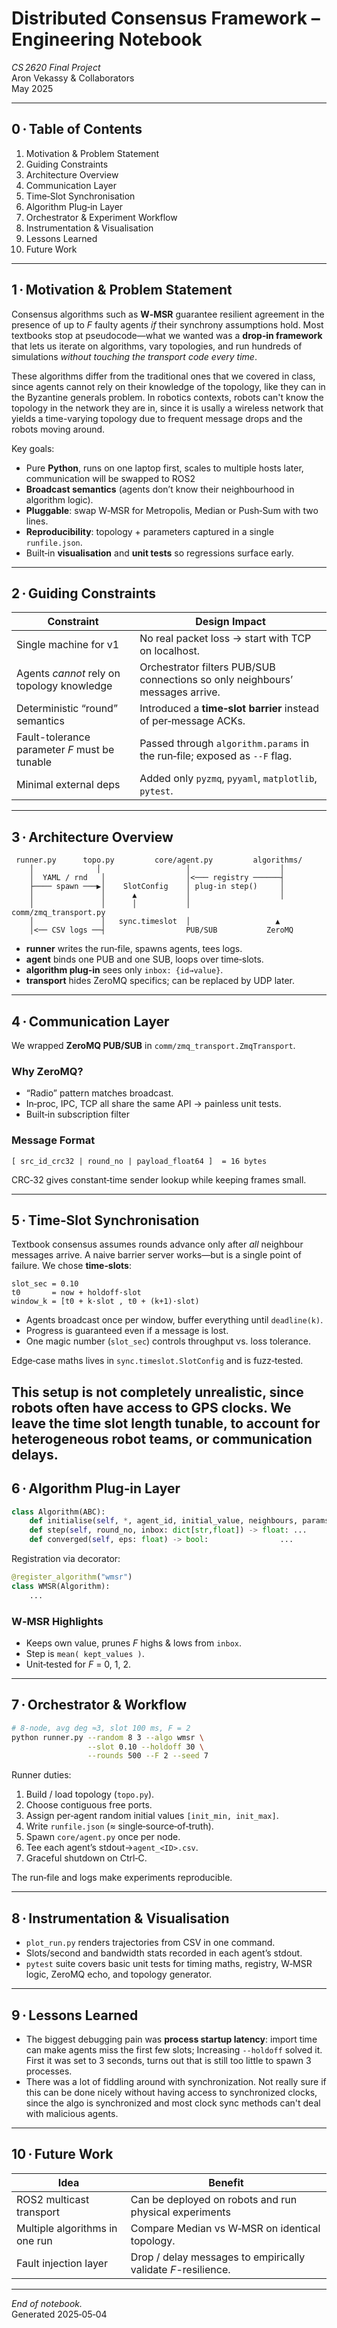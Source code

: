 # Distributed Consensus Framework – Engineering Notebook  
*CS 2620 Final Project*  
Aron Vekassy & Collaborators  
May 2025

---

## 0 · Table of Contents
1. Motivation & Problem Statement  
2. Guiding Constraints  
3. Architecture Overview  
4. Communication Layer  
5. Time‑Slot Synchronisation  
6. Algorithm Plug‑in Layer  
7. Orchestrator & Experiment Workflow  
8. Instrumentation & Visualisation  
9. Lessons Learned  
10. Future Work  

---

## 1 · Motivation & Problem Statement
Consensus algorithms such as **W‑MSR** guarantee resilient agreement in
the presence of up to _F_ faulty agents *if* their synchrony assumptions
hold.  Most textbooks stop at pseudocode—what we wanted was a **drop‑in
framework** that lets us iterate on algorithms, vary topologies, and run
hundreds of simulations *without touching the transport code every time*.

These algorithms differ from the traditional ones that we covered in class,
since agents cannot rely on their knowledge of the topology, like they can 
in the Byzantine generals problem. In robotics contexts, robots can't
know the topology in the network they are in, since it is usally a wireless
network that yields a time-varying topology due to frequent message drops and
the robots moving around.

Key goals:

* Pure **Python**, runs on one laptop first, scales to multiple hosts
  later, communication will be swapped to ROS2
* **Broadcast semantics** (agents don’t know their neighbourhood in
  algorithm logic).  
* **Pluggable**: swap W‑MSR for Metropolis, Median or Push‑Sum with two lines.  
* **Reproducibility**: topology + parameters captured in a single
  `runfile.json`.  
* Built‑in **visualisation** and **unit tests** so regressions surface
  early.

---

## 2 · Guiding Constraints
| Constraint | Design Impact |
|------------|---------------|
| Single machine for v1 | No real packet loss → start with TCP on localhost. |
| Agents *cannot* rely on topology knowledge | Orchestrator filters PUB/SUB connections so only neighbours’ messages arrive. |
| Deterministic “round” semantics | Introduced a **time‑slot barrier** instead of per‑message ACKs. |
| Fault-tolerance parameter _F_ must be tunable | Passed through `algorithm.params` in the run‑file; exposed as `--F` flag. |
| Minimal external deps | Added only `pyzmq`, `pyyaml`, `matplotlib`, `pytest`. |

---

## 3 · Architecture Overview
```
 runner.py      topo.py         core/agent.py         algorithms/
    │              │                   │                    │
    │  YAML / rnd   │                  │<─── registry ──────┤
    ├──── spawn ───▶│    SlotConfig    │ plug‑in step()     │
    │               │      ▲           │                    │
    │               │      │           │          comm/zmq_transport.py
    │               │   sync.timeslot  │                   ▲
    │<── CSV logs ──┤                  PUB/SUB           ZeroMQ
```

* **runner** writes the run‑file, spawns agents, tees logs.  
* **agent** binds one PUB and one SUB, loops over time‑slots.  
* **algorithm plug‑in** sees only `inbox: {id→value}`.  
* **transport** hides ZeroMQ specifics; can be replaced by UDP later.

---

## 4 · Communication Layer
We wrapped **ZeroMQ PUB/SUB** in `comm/zmq_transport.ZmqTransport`.

### Why ZeroMQ?
* “Radio” pattern matches broadcast.
* In‑proc, IPC, TCP all share the same API → painless unit tests.
* Built‑in subscription filter

### Message Format
```
[ src_id_crc32 | round_no | payload_float64 ]  = 16 bytes
```
CRC‑32 gives constant‑time sender lookup while keeping frames small.

---

## 5 · Time‑Slot Synchronisation
Textbook consensus assumes rounds advance only after *all* neighbour
messages arrive.  A naive barrier server works—but is a single point of
failure. We chose **time‑slots**:

```text
slot_sec = 0.10
t0       = now + holdoff·slot
window_k = [t0 + k·slot , t0 + (k+1)·slot)
```

* Agents broadcast once per window, buffer everything until `deadline(k)`.
* Progress is guaranteed even if a message is lost.
* One magic number (`slot_sec`) controls throughput vs. loss tolerance.

Edge‑case maths lives in `sync.timeslot.SlotConfig` and is fuzz‑tested.

This setup is not completely unrealistic, since robots often have access to GPS clocks.
We leave the time slot length tunable, to account for heterogeneous robot teams,
or communication delays.
---

## 6 · Algorithm Plug‑in Layer
```python
class Algorithm(ABC):
    def initialise(self, *, agent_id, initial_value, neighbours, params): ...
    def step(self, round_no, inbox: dict[str,float]) -> float: ...
    def converged(self, eps: float) -> bool:                ...
```

Registration via decorator:

```python
@register_algorithm("wmsr")
class WMSR(Algorithm):
    ...
```

### W‑MSR Highlights
* Keeps own value, prunes _F_ highs & lows from `inbox`.
* Step is `mean( kept_values )`.
* Unit‑tested for _F_ = 0, 1, 2.

---

## 7 · Orchestrator & Workflow
```bash
# 8‑node, avg deg ≈3, slot 100 ms, F = 2
python runner.py --random 8 3 --algo wmsr \
                 --slot 0.10 --holdoff 30 \
                 --rounds 500 --F 2 --seed 7
```

Runner duties:

1. Build / load topology (`topo.py`).  
2. Choose contiguous free ports.  
3. Assign per‑agent random initial values `[init_min, init_max]`.  
4. Write `runfile.json` (≈ single‑source‑of‑truth).  
5. Spawn `core/agent.py` once per node.  
6. Tee each agent’s stdout→`agent_<ID>.csv`.  
7. Graceful shutdown on Ctrl‑C.

The run‑file and logs make experiments reproducible.

---

## 8 · Instrumentation & Visualisation
* `plot_run.py` renders trajectories from CSV in one command.  
* Slots/second and bandwidth stats recorded in each agent’s stdout.  
* `pytest` suite covers basic unit tests for timing maths, registry, W‑MSR logic, ZeroMQ echo, and
  topology generator.

---

## 9 · Lessons Learned
* The biggest debugging pain was **process startup latency**: import time
  can make agents miss the first few slots; Increasing `--holdoff` solved it.
  First it was set to 3 seconds, turns out that is still too little to spawn 3 processes.
* There was a lot of fiddling around with synchronization. Not really sure if this can
  be done nicely without having access to synchronized clocks, since the algo is synchronized
  and most clock sync methods can't deal with malicious agents.

---

## 10 · Future Work
| Idea | Benefit |
|------|---------|
| ROS2 multicast transport | Can be deployed on robots and run physical experiments |
| Multiple algorithms in one run | Compare Median vs W‑MSR on identical topology. |
| Fault injection layer | Drop / delay messages to empirically validate _F_-resilience. |

---

*End of notebook.*  
Generated 2025‑05‑04
